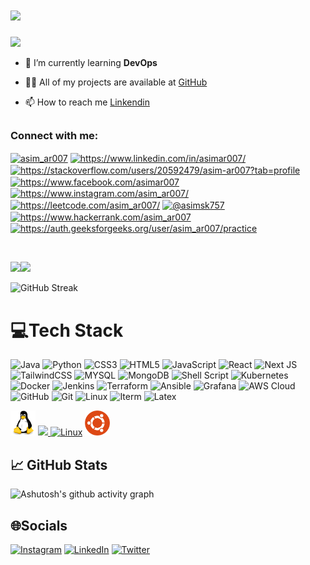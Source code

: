 


<h1>
  <a href="https://git.io/typing-svg">
    <img src="https://readme-typing-svg.herokuapp.com?color=FFEA00&size=25&lines=Hello+There!!!..">
  </a>
</h1>

  <img src="https://komarev.com/ghpvc/?username=asimar007" width=160px/>
  <br>
  
- 🌱 I’m currently learning **DevOps**

- 👨‍💻 All of my projects are available at [GitHub](https://github.com/asimar007?tab=repositories)

- 📫 How to reach me [Linkendin](https://www.linkedin.com/in/asimar007/)
  
##
<h3 align="left">Connect with me:</h3>
<p align="left">
<a href="https://twitter.com/asim_ar007" target="blank"><img align="center" src="https://raw.githubusercontent.com/rahuldkjain/github-profile-readme-generator/master/src/images/icons/Social/twitter.svg" alt="asim_ar007" height="30" width="40" /></a>
<a href="https://www.linkedin.com/in/asimar007/" target="blank"><img align="center" src="https://raw.githubusercontent.com/rahuldkjain/github-profile-readme-generator/master/src/images/icons/Social/linked-in-alt.svg" alt="https://www.linkedin.com/in/asimar007/" height="30" width="40" /></a>
<a href="https://stackoverflow.com/users/20592479/asim-ar007?tab=profile" target="blank"><img align="center" src="https://raw.githubusercontent.com/rahuldkjain/github-profile-readme-generator/master/src/images/icons/Social/stack-overflow.svg" alt="https://stackoverflow.com/users/20592479/asim-ar007?tab=profile" height="30" width="40" /></a>
<a href="https://www.facebook.com/asimar007" target="blank"><img align="center" src="https://raw.githubusercontent.com/rahuldkjain/github-profile-readme-generator/master/src/images/icons/Social/facebook.svg" alt="https://www.facebook.com/asimar007" height="30" width="40" /></a>
<a href="https://www.instagram.com/asim_ar007/" target="blank"><img align="center" src="https://raw.githubusercontent.com/rahuldkjain/github-profile-readme-generator/master/src/images/icons/Social/instagram.svg" alt="https://www.instagram.com/asim_ar007/" height="30" width="40" /></a>
<a href="https://leetcode.com/asim_ar007/" target="blank"><img align="center" src="https://img.shields.io/badge/LeetCode-000000?style=for-the-badge&logo=LeetCode&logoColor=#d16c06" alt="https://leetcode.com/asim_ar007/" height="30" width="70" /></a>
<a href="https://medium.com/@asimsk757" target="blank"><img align="center" src="https://raw.githubusercontent.com/rahuldkjain/github-profile-readme-generator/master/src/images/icons/Social/medium.svg" alt="@asimsk757" height="30" width="40" /></a>
<a href="https://www.hackerrank.com/asim_ar007" target="blank"><img align="center" src="https://raw.githubusercontent.com/rahuldkjain/github-profile-readme-generator/master/src/images/icons/Social/hackerrank.svg" alt="https://www.hackerrank.com/asim_ar007" height="30" width="40" /></a>
<a href="https://auth.geeksforgeeks.org/user/asim_ar007/practice" target="blank"><img align="center" src="https://raw.githubusercontent.com/rahuldkjain/github-profile-readme-generator/master/src/images/icons/Social/geeks-for-geeks.svg" alt="https://auth.geeksforgeeks.org/user/asim_ar007/practice" height="30" width="40" /></a>
</p>
<br>
<p align="right">

  <img align="left" src="https://github-readme-stats.vercel.app/api?username=asimar007&show_icons=true&include_all_commits=true&bg_color=151515&title_color=ffff&text_color=fff9&icon_color=52CB61&hide=issues,stars" />
</p>


  <img src="https://github-readme-stats.vercel.app/api/top-langs/?username=asimar007&bg_color=151515&title_color=ffff&text_color=fff9&layout=compact" />
  
<br>

![GitHub Streak](http://github-readme-streak-stats.herokuapp.com/?user=asimar007&theme=dark)




# 💻Tech Stack
![Java](https://img.shields.io/badge/java-%23ED8B00.svg?style=for-the-badge&logo=java&logoColor=white) ![Python](https://img.shields.io/badge/Python-FFD43B?style=for-the-badge&logo=python&logoColor=blue)  ![CSS3](https://img.shields.io/badge/css3-%231572B6.svg?style=for-the-badge&logo=css3&logoColor=white)  ![HTML5](https://img.shields.io/badge/html5-%23E34F26.svg?style=for-the-badge&logo=html5&logoColor=white) ![JavaScript](https://img.shields.io/badge/javascript-%23323330.svg?style=for-the-badge&logo=javascript&logoColor=%23F7DF1E)  ![React](https://img.shields.io/badge/react-%2320232a.svg?style=for-the-badge&logo=react&logoColor=%2361DAFB)
![Next JS](https://img.shields.io/badge/Next-black?style=for-the-badge&logo=next.js&logoColor=white)
![TailwindCSS](https://img.shields.io/badge/tailwindcss-%2338B2AC.svg?style=for-the-badge&logo=tailwind-css&logoColor=white)  ![MYSQL](https://img.shields.io/badge/MySQL-005C84?style=for-the-badge&logo=mysql&logoColor=white) ![MongoDB](https://img.shields.io/badge/MongoDB-%234ea94b.svg?style=for-the-badge&logo=mongodb&logoColor=white)
 ![Shell Script](https://img.shields.io/badge/shell_script-%23121011.svg?style=for-the-badge&logo=gnu-bash&logoColor=white)
 ![Kubernetes](https://img.shields.io/badge/kubernetes-%23326ce5.svg?style=for-the-badge&logo=kubernetes&logoColor=white)   ![Docker](https://img.shields.io/badge/docker-%230db7ed.svg?style=for-the-badge&logo=docker&logoColor=white) ![Jenkins](https://img.shields.io/badge/jenkins-%232C5263.svg?style=for-the-badge&logo=jenkins&logoColor=white) ![Terraform](https://img.shields.io/badge/terraform-%235835CC.svg?style=for-the-badge&logo=terraform&logoColor=white) ![Ansible](https://img.shields.io/badge/ansible-%231A1918.svg?style=for-the-badge&logo=ansible&logoColor=white) ![Grafana](https://img.shields.io/badge/grafana-%23F46800.svg?style=for-the-badge&logo=grafana&logoColor=white) ![AWS Cloud](https://img.shields.io/badge/Amazon_AWS-FF9900?style=for-the-badge&logo=amazonaws&logoColor=white)![GitHub](https://img.shields.io/badge/github-%23121011.svg?style=for-the-badge&logo=github&logoColor=white)  ![Git](https://img.shields.io/badge/GIT-E44C30?style=for-the-badge&logo=git&logoColor=white) ![Linux](https://img.shields.io/badge/Linux-FCC624?style=for-the-badge&logo=linux&logoColor=black)
  ![Iterm](https://img.shields.io/badge/iTerm2-000000?style=for-the-badge&logo=iterm2&logoColor=white) ![Latex](https://img.shields.io/badge/LaTeX-47A141?style=for-the-badge&logo=LaTeX&logoColor=white)    

<a href = "https://www.linux.org/" target="_blank"> <img height="40" src="https://raw.githubusercontent.com/devicons/devicon/master/icons/linux/linux-original.svg" alt="Linux"></a> <a href = "#" target="_blank"><img height="40" src="https://cdn.worldvectorlogo.com/logos/sublime-text.svg"><a href = "https://www.linux.org/" target="_blank"> <img height="40" src="https://upload.wikimedia.org/wikipedia/commons/thumb/3/31/Apple_logo_white.svg/800px-Apple_logo_white.svg.png" alt="Linux"></a></a>  <img height="40" width="40" src="https://raw.githubusercontent.com/github/explore/80688e429a7d4ef2fca1e82350fe8e3517d3494d/topics/ubuntu/ubuntu.png">


## 📈 GitHub Stats  

<p align="center">
	
  ![Ashutosh's github activity graph](https://github-readme-activity-graph.vercel.app/graph?username=asimar007&bg_color=91ebfd&color=4210f4&line=f8240d&point=403d3d&area=true&hide_border=true)
</p>

## 🌐Socials
[![Instagram](https://img.shields.io/badge/Instagram-%23E4405F.svg?logo=Instagram&logoColor=white)](https://www.instagram.com/asim_ar007/) [![LinkedIn](https://img.shields.io/badge/LinkedIn-%230077B5.svg?logo=linkedin&logoColor=white)](https://www.linkedin.com/in/asimar007/) [![Twitter](https://img.shields.io/badge/Twitter-%231DA1F2.svg?logo=Twitter&logoColor=white)](https://twitter.com/asim_ar007) 
